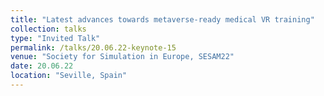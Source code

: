 ```yaml
---
title: "Latest advances towards metaverse-ready medical VR training"
collection: talks
type: "Invited Talk"
permalink: /talks/20.06.22-keynote-15
venue: "Society for Simulation in Europe, SESAM22"
date: 20.06.22
location: "Seville, Spain"
---
```


